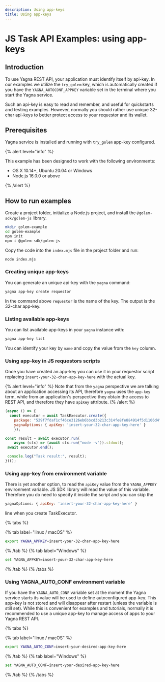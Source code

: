 ```yaml
---
description: Using app-keys
title: Using app-keys
---
```


# JS Task API Examples: using app-keys

## Introduction

To use Yagna REST API, your application must identify itself by api-key.
In our examples we utilize the `try_golem` key, which is automatically created if you have the `YAGNA_AUTOCONF_APPKEY` variable set in the terminal where you start the Yagna service.

Such an api-key is easy to read and remember, and useful for quickstarts and testing examples. However, normally you should rather use unique 32-char api-keys to better protect access to your requestor and its wallet.

## Prerequisites

Yagna service is installed and running with `try_golem` app-key configured.

{% alert level="info" %}

This example has been designed to work with the following environments:

- OS X 10.14+, Ubuntu 20.04 or Windows
- Node.js 16.0.0 or above

{% /alert %}

## How to run examples

Create a project folder, initialize a Node.js project, and install the `@golem-sdk/golem-js` library.

```bash
mkdir golem-example
cd golem-example
npm init
npm i @golem-sdk/golem-js
```

Copy the code into the `index.mjs` file in the project folder and run:

```bash
node index.mjs
```

### Creating unique app-keys

You can generate an unique api-key with the `yagna` command:

```bash
yagna app-key create requestor
```

In the command above `requestor` is the name of the key. The output is the 32-char app-key.

### Listing available app-keys

You can list available app-keys in your `yagna` instance with:

```bash
yagna app-key list
```

You can identify your key by `name` and copy the value from the `key` column.

### Using app-key in JS requestors scripts

Once you have created an app-key you can use it in your requestor script replacing `insert-your-32-char-app-key-here` with the actual key.

{% alert level="info" %}
Note that from the `yagna` perspective we are talking about an application accessing its API, therefore `yagna` uses the `app-key` term, while from an application's perspective they obtain the access to REST API, and therefore they have `apiKey` attribute.
{% /alert %}

```js
(async () => {
  const executor = await TaskExecutor.create({
    package: "529f7fdaf1cf46ce3126eb6bbcd3b213c314fe8fe884914f5d1106d4",    
    yagnaOptions: { apiKey: 'insert-your-32-char-app-key-here' }
    });

const result = await executor.run(
    async (ctx) => (await ctx.run("node -v")).stdout);
 await executor.end();

 console.log("Task result:", result);
})();
```

### Using app-key from environment variable

There is yet another option, to read the `apiKey` value from the `YAGNA_APPKEY` environment variable. JS SDK library will read the value of this variable. Therefore you do need to specify it inside the script and you can skip the 

```js
yagnaOptions: { apiKey: 'insert-your-32-char-app-key-here' }
```
line when you create TaskExecutor.

{% tabs %}

{% tab label="linux / macOS" %}
```bash
export YAGNA_APPKEY=insert-your-32-char-app-key-here
```
{% /tab %}
{% tab label="Windows" %}

```bash
set YAGNA_APPKEY=insert-your-32-char-app-key-here
```
{% /tab %}
{% /tabs %}

### Using YAGNA_AUTO_CONF environment variable

If you have the `YAGNA_AUTO_CONF` variable set at the moment the Yagna service starts its value will be used to define autoconfigured app-key.
This app-key is not stored and will disappear after restart (unless the variable is still set). While this is convenient for examples and tutorials, normally it is recommended to use a unique app-key to manage access of apps to your Yagna REST API.

{% tabs %}

{% tab label="linux / macOS" %}
```bash
export YAGNA_AUTO_CONF=insert-your-desired-app-key-here
```
{% /tab %}
{% tab label="Windows" %}

```bash
set YAGNA_AUTO_CONF=insert-your-desired-app-key-here
```
{% /tab %}
{% /tabs %}
